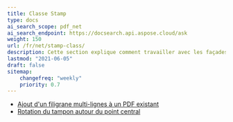 ```yaml
---
title: Classe Stamp
type: docs
ai_search_scope: pdf_net
ai_search_endpoint: https://docsearch.api.aspose.cloud/ask
weight: 150
url: /fr/net/stamp-class/
description: Cette section explique comment travailler avec les façades Aspose.PDF en utilisant la classe Stamp.
lastmod: "2021-06-05"
draft: false
sitemap:
    changefreq: "weekly"
    priority: 0.7
---
```

- [Ajout d'un filigrane multi-lignes à un PDF existant](/pdf/net/adding-multi-line-watermark-to-existing-pdf/)
- [Rotation du tampon autour du point central](/pdf/net/rotating-stamp-about-the-center-point/)